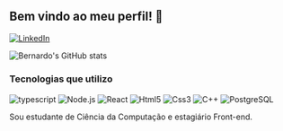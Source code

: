 ## Bem vindo ao meu perfil! 👋

[![LinkedIn](	https://img.shields.io/badge/LinkedIn-0077B5?style=for-the-badge&logo=linkedin&logoColor=white)](https://www.linkedin.com/in/bernardo-damiani-2a4729244/)

![Bernardo's GitHub stats](https://github-readme-stats.vercel.app/api?username=dameness&show_icons=true&theme=radical)

### Tecnologias que utilizo

<div style = "display: inline-block">
  <img align = "center" alt="typescript" src="https://img.shields.io/badge/typescript-1673C4?style=for-the-badge&logo=typescript&logoColor=black"/>
  <img align = "center" alt="Node.js" src="https://img.shields.io/badge/Node.js-43853D?style=for-the-badge&logo=node.js&logoColor=white"/>
  <img align = "center" alt="React" src="https://img.shields.io/badge/React-20232A?style=for-the-badge&logo=react&logoColor=61DAFB"/>
  <img align = "center" alt="Html5" src="https://img.shields.io/badge/HTML5-E34F26?style=for-the-badge&logo=html5&logoColor=white"/>
  <img align = "center" alt="Css3" src="https://img.shields.io/badge/CSS3-1572B6?style=for-the-badge&logo=css3&logoColor=white"/>  
</div>

<div style = "display:inline-block"> 
  <img align = "center" alt="C++" src="https://img.shields.io/badge/C%2B%2B-00599C?style=for-the-badge&logo=c%2B%2B&logoColor=white"/>
  <img align = "center" alt="PostgreSQL" src="https://img.shields.io/badge/PostgreSQL-316192?style=for-the-badge&logo=postgresql&logoColor=white"/>
</div><br/>

Sou estudante de Ciência da Computação e estagiário Front-end.
